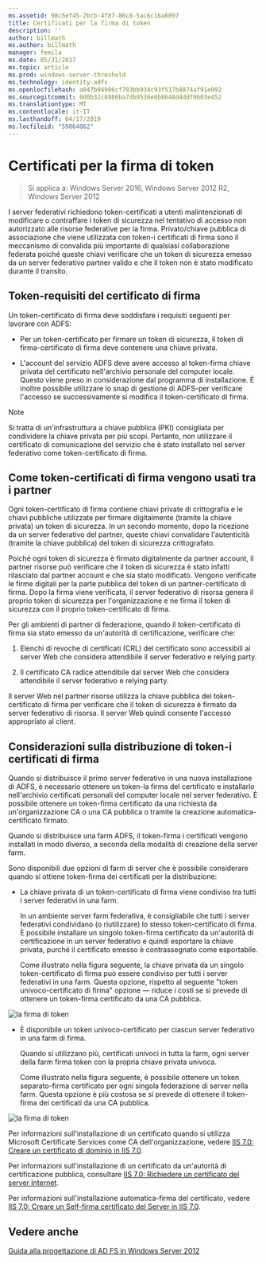 ```yaml
---
ms.assetid: 98c5ef45-2bcb-4f87-86c8-5ac6c16a6097
title: Certificati per la firma di token
description: ''
author: billmath
ms.author: billmath
manager: femila
ms.date: 05/31/2017
ms.topic: article
ms.prod: windows-server-threshold
ms.technology: identity-adfs
ms.openlocfilehash: a047b94906cf703bb934c93f517b8874af91e092
ms.sourcegitcommit: 0d0b32c8986ba7db9536e0b8648d4ddf9b03e452
ms.translationtype: MT
ms.contentlocale: it-IT
ms.lasthandoff: 04/17/2019
ms.locfileid: "59864062"
---
```

# <a name="token-signing-certificates"></a>Certificati per la firma di token

>Si applica a: Windows Server 2016, Windows Server 2012 R2, Windows Server 2012

I server federativi richiedono token\-certificati a utenti malintenzionati di modificare o contraffare i token di sicurezza nel tentativo di accesso non autorizzato alle risorse federative per la firma. Privato\/chiave pubblica di associazione che viene utilizzata con token\-i certificati di firma sono il meccanismo di convalida più importante di qualsiasi collaborazione federata poiché queste chiavi verificare che un token di sicurezza emesso da un server federativo partner valido e che il token non è stato modificato durante il transito.  
  
## <a name="token-signing-certificate-requirements"></a>Token\-requisiti del certificato di firma  
Un token\-certificato di firma deve soddisfare i requisiti seguenti per lavorare con ADFS:  
  
-   Per un token\-certificato per firmare un token di sicurezza, il token di firma\-certificato di firma deve contenere una chiave privata.  
  
-   L'account del servizio ADFS deve avere accesso al token\-firma chiave privata del certificato nell'archivio personale del computer locale. Questo viene preso in considerazione dal programma di installazione. È inoltre possibile utilizzare lo snap di gestione di ADFS\-per verificare l'accesso se successivamente si modifica il token\-certificato di firma.  
  
> [!NOTE]  
> Si tratta di un'infrastruttura a chiave pubblica \(PKI\) consigliata per condividere la chiave privata per più scopi. Pertanto, non utilizzare il certificato di comunicazione del servizio che è stato installato nel server federativo come token\-certificato di firma.  
  
## <a name="how-token-signing-certificates-are-used-across-partners"></a>Come token\-certificati di firma vengono usati tra i partner  
Ogni token\-certificato di firma contiene chiavi private di crittografia e le chiavi pubbliche utilizzate per firmare digitalmente \(tramite la chiave privata\) un token di sicurezza. In un secondo momento, dopo la ricezione da un server federativo del partner, queste chiavi convalidare l'autenticità \(tramite la chiave pubblica\) del token di sicurezza crittografato.  
  
Poiché ogni token di sicurezza è firmato digitalmente da partner account, il partner risorse può verificare che il token di sicurezza è stato infatti rilasciato dal partner account e che sia stato modificato. Vengono verificate le firme digitali per la parte pubblica del token di un partner\-certificato di firma. Dopo la firma viene verificata, il server federativo di risorsa genera il proprio token di sicurezza per l'organizzazione e ne firma il token di sicurezza con il proprio token\-certificato di firma.  
  
Per gli ambienti di partner di federazione, quando il token\-certificato di firma sia stato emesso da un'autorità di certificazione, verificare che:  
  
1.  Elenchi di revoche di certificati \(CRL\) del certificato sono accessibili ai server Web che considera attendibile il server federativo e relying party.  
  
2.  Il certificato CA radice attendibile dal server Web che considera attendibile il server federativo e relying party.  
  
Il server Web nel partner risorse utilizza la chiave pubblica del token\-certificato di firma per verificare che il token di sicurezza è firmato da server federativo di risorsa. Il server Web quindi consente l'accesso appropriato al client.  
  
## <a name="deployment-considerations-for-token-signing-certificates"></a>Considerazioni sulla distribuzione di token\-i certificati di firma  
Quando si distribuisce il primo server federativo in una nuova installazione di ADFS, è necessario ottenere un token\-la firma del certificato e installarlo nell'archivio certificati personali del computer locale nel server federativo. È possibile ottenere un token\-firma certificato da una richiesta da un'organizzazione CA o una CA pubblica o tramite la creazione automatica\-certificato firmato.  
  
Quando si distribuisce una farm ADFS, il token\-firma i certificati vengono installati in modo diverso, a seconda della modalità di creazione della server farm.  
  
Sono disponibili due opzioni di farm di server che è possibile considerare quando si ottiene token\-firma dei certificati per la distribuzione:  
  
-   La chiave privata di un token\-certificato di firma viene condiviso tra tutti i server federativi in una farm.  
  
    In un ambiente server farm federativa, è consigliabile che tutti i server federativi condividano \(o riutilizzare\) lo stesso token\-certificato di firma. È possibile installare un singolo token\-firma certificato da un'autorità di certificazione in un server federativo e quindi esportare la chiave privata, purché il certificato emesso è contrassegnato come esportabile.  
  
    Come illustrato nella figura seguente, la chiave privata da un singolo token\-certificato di firma può essere condiviso per tutti i server federativi in una farm. Questa opzione, rispetto al seguente "token univoco\-certificato di firma" opzione — riduce i costi se si prevede di ottenere un token\-firma certificato da una CA pubblica.  
  
![la firma di token](media/adfs2_fedserver_certstory_3.gif)  
  
-   È disponibile un token univoco\-certificato per ciascun server federativo in una farm di firma.  
  
    Quando si utilizzano più, certificati univoci in tutta la farm, ogni server della farm firma token con la propria chiave privata univoca.  
  
    Come illustrato nella figura seguente, è possibile ottenere un token separato\-firma certificato per ogni singola federazione di server nella farm. Questa opzione è più costosa se si prevede di ottenere il token\-firma dei certificati da una CA pubblica.  
  
![la firma di token](media/adfs2_fedserver_certstory_4.gif)  
  
Per informazioni sull'installazione di un certificato quando si utilizza Microsoft Certificate Services come CA dell'organizzazione, vedere [IIS 7.0: Creare un certificato di dominio in IIS 7.0](https://go.microsoft.com/fwlink/?LinkId=108548).  
  
Per informazioni sull'installazione di un certificato da un'autorità di certificazione pubblica, consultare [IIS 7.0: Richiedere un certificato del server Internet](https://go.microsoft.com/fwlink/?LinkId=108549).  
  
Per informazioni sull'installazione automatica\-firma del certificato, vedere [IIS 7.0: Creare un Self\-firma certificato del Server in IIS 7.0](https://go.microsoft.com/fwlink/?LinkID=108271).  
  
## <a name="see-also"></a>Vedere anche
[Guida alla progettazione di AD FS in Windows Server 2012](AD-FS-Design-Guide-in-Windows-Server-2012.md)

